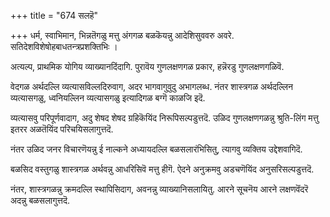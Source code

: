 +++
title = "674 सलहॆ"

+++
धर्म, स्वाभिमान, भिन्नतॆगळु मत्तु अंगगळ बळकॆयन्नु आदेशिसुववरु अवरे. सतिदेशविशेषोहबाधतन्त्रप्रशक्तिभिः ।

अत्यल्प, प्राथमिक योगिय व्याख्यानदिंदागि. पुरावॆय गुणलक्षणगळ प्रकार, हन्नॆरडु गुणलक्षणगळिवॆ.

वेदगळ अर्थदल्लि व्यत्यासविल्लदिरुवाग, अदर भागवागुवुदु अभागलब्ध. नंतर शास्त्रगळ अर्थदल्लिन व्यत्यासगळु, ध्वनियल्लिन व्यत्यासगळु इत्यादिगळ बग्गॆ काळजि इदॆ.

व्यत्यासवु परिपूर्णवादाग, अदु शेषद शेषद ग्रहिकॆयिंद निरूपिसल्पडुत्तदॆ. उळिद गुणलक्षणगळन्नु श्रुति-लिंग मत्तु इतरर अळतॆयिंद परिचयिसलागुत्तदॆ.

नंतर उळिद जनर विचारणॆयन्नु ई नाल्कने अध्यायदल्लि बळसलारंभिसितु, त्यागवु व्यक्तिय उद्देशवागिदॆ.

बळसिद वस्तुगळु शास्त्रगळ अर्थवन्नु आधरिसिवॆ मत्तु हीगॆ. ऐदने अनुक्रमवु अडचणॆयिंद अनुसरिसल्पडुत्तदॆ.

नंतर, शास्त्रगळन्नु क्रमदल्लि स्थापिसिदाग, अवनन्नु व्याख्यानिसलायितु. आरने सूचनॆय आरने लक्षणवॆंदरॆ अदन्नु बळसलागुत्तदॆ.

